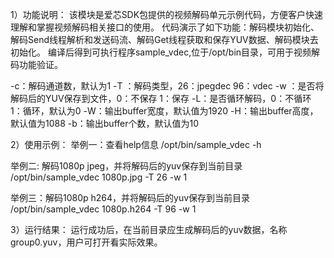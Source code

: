 1）功能说明：
该模块是爱芯SDK包提供的视频解码单元示例代码，方便客户快速理解和掌握视频解码相关接口的使用。
代码演示了如下功能：解码模块初始化、解码Send线程解析和发送码流、解码Get线程获取和保存YUV数据、解码模块去初始化。
编译后得到可执行程序sample_vdec,位于/opt/bin目录，可用于视频解码功能验证。

-c：解码通道数，默认为1
-T ：解码类型，26：jpegdec  96：vdec
-w ：是否将解码后的YUV保存到文件，0：不保存  1：保存
-L：是否循环解码，0：不循环  1：循环，默认为0
-W：输出buffer宽度，默认值为1920
-H：输出buffer高度，默认值为1088
-b：输出buffer个数，默认值为10

2）使用示例：
举例一：查看help信息
/opt/bin/sample_vdec  -h

举例二: 解码1080p jpeg，并将解码后的yuv保存到当前目录
/opt/bin/sample_vdec 1080p.jpg -T 26 -w 1

举例三：解码1080p h264，并将解码后的yuv保存到当前目录
/opt/bin/sample_vdec 1080p.h264 -T 96 -w 1

3）运行结果：
运行成功后，在当前目录应生成解码后的yuv数据，名称group0.yuv，用户可打开看实际效果。


